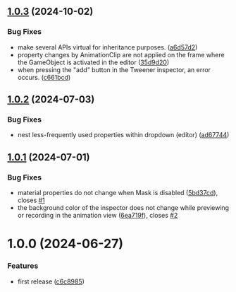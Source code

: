 ## [1.0.3](https://github.com/mob-sakai/UIMaterialPropertyInjector/compare/1.0.2...1.0.3) (2024-10-02)


### Bug Fixes

* make several APIs virtual for inheritance purposes. ([a6d57d2](https://github.com/mob-sakai/UIMaterialPropertyInjector/commit/a6d57d27fb69ecd793c5ba8092eb1c1784f8d92b))
* property changes by AnimationClip are not applied on the frame where the GameObject is activated in the editor ([35d9d20](https://github.com/mob-sakai/UIMaterialPropertyInjector/commit/35d9d2035e39e0ad3991947530698015fb10ac8f))
* when pressing the "add" button in the Tweener inspector, an error occurs. ([c661bcd](https://github.com/mob-sakai/UIMaterialPropertyInjector/commit/c661bcdb3b74f16f6df4894c0f26951c2162c345))

## [1.0.2](https://github.com/mob-sakai/UIMaterialPropertyInjector/compare/1.0.1...1.0.2) (2024-07-03)


### Bug Fixes

* nest less-frequently used properties within dropdown (editor) ([ad67744](https://github.com/mob-sakai/UIMaterialPropertyInjector/commit/ad67744c0525a1c3f2be7dcc7ccea94084d2b914))

## [1.0.1](https://github.com/mob-sakai/UIMaterialPropertyInjector/compare/1.0.0...1.0.1) (2024-07-01)


### Bug Fixes

* material properties do not change when Mask is disabled ([5bd37cd](https://github.com/mob-sakai/UIMaterialPropertyInjector/commit/5bd37cd41f8500417d717484d8439667e5cae0a1)), closes [#1](https://github.com/mob-sakai/UIMaterialPropertyInjector/issues/1)
* the background color of the inspector does not change while previewing or recording in the animation view ([6ea719f](https://github.com/mob-sakai/UIMaterialPropertyInjector/commit/6ea719f13270f08bb6e467831f16096f6bbd88a6)), closes [#2](https://github.com/mob-sakai/UIMaterialPropertyInjector/issues/2)

# 1.0.0 (2024-06-27)


### Features

* first release ([c6c8985](https://github.com/mob-sakai/UIMaterialPropertyInjector/commit/c6c8985857e3be807e8e392120925b1e036c094d))
